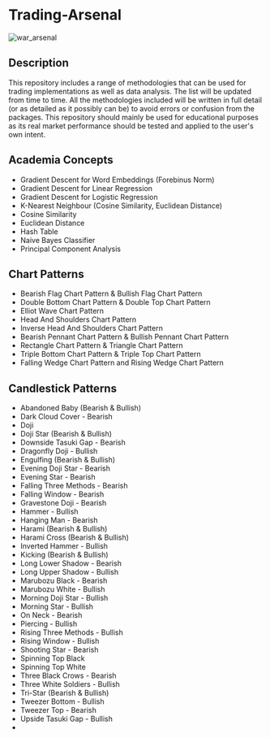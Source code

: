 # Trading-Arsenal

![war_arsenal](https://api.army.mil/e2/c/images/2017/06/02/480322/original.jpg)

## Description
This repository includes a range of methodologies that can be used for trading implementations as well as data analysis. The list will be updated from time to time. 
All the methodologies included will be written in full detail (or as detailed as it possibly can be) to avoid errors or confusion from the packages.
This repository should mainly be used for educational purposes as its real market performance should be tested and applied to the user's own intent.

## Academia Concepts
- Gradient Descent for Word Embeddings (Forebinus Norm)
- Gradient Descent for Linear Regression
- Gradient Descent for Logistic Regression
- K-Nearest Neighbour (Cosine Similarity, Euclidean Distance)
- Cosine Similarity
- Euclidean Distance
- Hash Table
- Naive Bayes Classifier
- Principal Component Analysis

## Chart Patterns
- Bearish Flag Chart Pattern & Bullish Flag Chart Pattern
- Double Bottom Chart Pattern & Double Top Chart Pattern
- Elliot Wave Chart Pattern
- Head And Shoulders Chart Pattern
- Inverse Head And Shoulders Chart Pattern
- Bearish Pennant Chart Pattern & Bullish Pennant Chart Pattern
- Rectangle Chart Pattern & Triangle Chart Pattern
- Triple Bottom Chart Pattern & Triple Top Chart Pattern
- Falling Wedge Chart Pattern and Rising Wedge Chart Pattern

## Candlestick Patterns
- Abandoned Baby (Bearish & Bullish)
- Dark Cloud Cover - Bearish
- Doji
- Doji Star (Bearish & Bullish)
- Downside Tasuki Gap - Bearish
- Dragonfly Doji - Bullish
- Engulfing (Bearish & Bullish)
- Evening Doji Star - Bearish
- Evening Star - Bearish
- Falling Three Methods - Bearish
- Falling Window - Bearish
- Gravestone Doji - Bearish
- Hammer - Bullish
- Hanging Man - Bearish
- Harami (Bearish & Bullish)
- Harami Cross (Bearish & Bullish)
- Inverted Hammer - Bullish
- Kicking (Bearish & Bullish)
- Long Lower Shadow - Bearish
- Long Upper Shadow - Bullish
- Marubozu Black - Bearish
- Marubozu White - Bullish
- Morning Doji Star - Bullish
- Morning Star - Bullish
- On Neck - Bearish
- Piercing - Bullish
- Rising Three Methods - Bullish
- Rising Window - Bullish
- Shooting Star - Bearish
- Spinning Top Black
- Spinning Top White
- Three Black Crows - Bearish
- Three White Soldiers - Bullish
- Tri-Star (Bearish & Bullish)
- Tweezer Bottom - Bullish
- Tweezer Top - Bearish
- Upside Tasuki Gap - Bullish
- 
